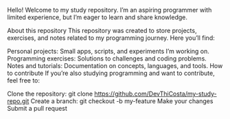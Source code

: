 Hello! Welcome to my study repository. I’m an aspiring programmer with limited experience, but I’m eager to learn and share knowledge.

About this repository
This repository was created to store projects, exercises, and notes related to my programming journey. Here you’ll find:

Personal projects: Small apps, scripts, and experiments I’m working on.
Programming exercises: Solutions to challenges and coding problems.
Notes and tutorials: Documentation on concepts, languages, and tools.
How to contribute
If you’re also studying programming and want to contribute, feel free to:

Clone the repository: git clone https://github.com/DevThiCosta/my-study-repo.git
Create a branch: git checkout -b my-feature
Make your changes
Submit a pull request
